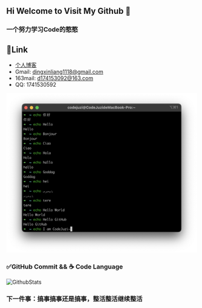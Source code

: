 ## Hi Welcome to Visit My Github 👋

### 一个努力学习Code的憨憨

## 🔗Link
- [个人博客](https://juejin.cn/user/3039522704602573)
- Gmail: dingxinliang1118@gmail.com
- 163mail: d174153092@163.com
- QQ: 1741530592
<!--图片-->
<!--![hello](https://raw.githubusercontent.com/dingxinliang88/figure/master/img/hello_github.png)-->
![Hello_Github](./assets/hello_github.png)
<!--Commit && Language-->
### ✅GitHub Commit && ☕️ Code Language
![GithubStats](https://github-readme-stats.vercel.app/api?username=dingxinliang88&show_icons=true&theme=dark&count_private=true)


### 下一件事：搞事搞事还是搞事，整活整活继续整活
